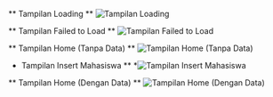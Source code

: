 ** Tampilan Loading **
![Tampilan Loading](https://github.com/user-attachments/assets/26fb8002-dc8c-45b3-893e-90b38679350f)

** Tampilan Failed to Load **
![Tampilan Failed to Load](https://github.com/user-attachments/assets/1adda45e-0b29-4b80-af52-acef7b5c5a19)

** Tampilan Home (Tanpa Data) **
![Tampilan Home (Tanpa Data)](https://github.com/user-attachments/assets/876d7ea2-e217-4c49-b842-c540b89ed89e)

* Tampilan Insert Mahasiswa **
*![Tampilan Insert Mahasiswa](https://github.com/user-attachments/assets/d4b4c832-bc0e-4959-b5c7-1c70372cf932)

** Tampilan Home (Dengan Data) **
![Tampilan Home (Dengan Data)](https://github.com/user-attachments/assets/469edd36-bf6f-470f-b2e0-99cd01acf231)
